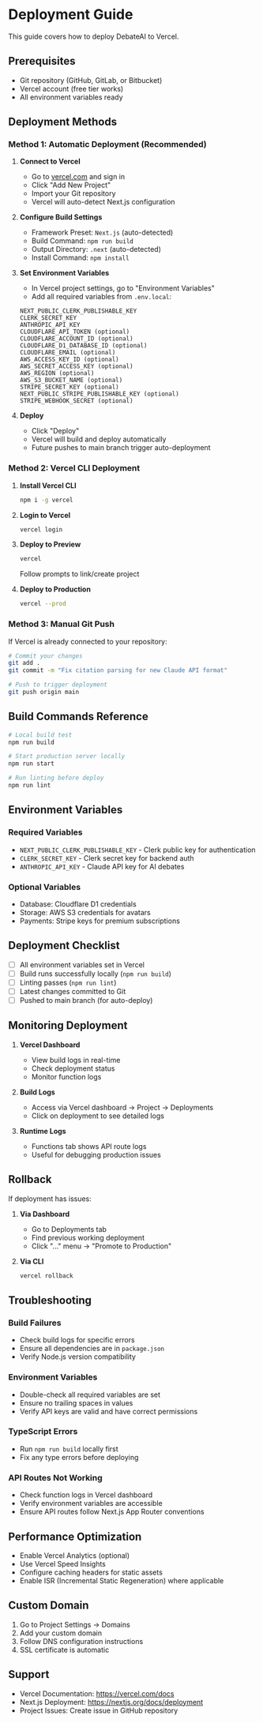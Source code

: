 # Deployment Guide

This guide covers how to deploy DebateAI to Vercel.

## Prerequisites

- Git repository (GitHub, GitLab, or Bitbucket)
- Vercel account (free tier works)
- All environment variables ready

## Deployment Methods

### Method 1: Automatic Deployment (Recommended)

1. **Connect to Vercel**
   - Go to [vercel.com](https://vercel.com) and sign in
   - Click "Add New Project"
   - Import your Git repository
   - Vercel will auto-detect Next.js configuration

2. **Configure Build Settings**
   - Framework Preset: `Next.js` (auto-detected)
   - Build Command: `npm run build`
   - Output Directory: `.next` (auto-detected)
   - Install Command: `npm install`

3. **Set Environment Variables**
   - In Vercel project settings, go to "Environment Variables"
   - Add all required variables from `.env.local`:
   ```
   NEXT_PUBLIC_CLERK_PUBLISHABLE_KEY
   CLERK_SECRET_KEY
   ANTHROPIC_API_KEY
   CLOUDFLARE_API_TOKEN (optional)
   CLOUDFLARE_ACCOUNT_ID (optional)
   CLOUDFLARE_D1_DATABASE_ID (optional)
   CLOUDFLARE_EMAIL (optional)
   AWS_ACCESS_KEY_ID (optional)
   AWS_SECRET_ACCESS_KEY (optional)
   AWS_REGION (optional)
   AWS_S3_BUCKET_NAME (optional)
   STRIPE_SECRET_KEY (optional)
   NEXT_PUBLIC_STRIPE_PUBLISHABLE_KEY (optional)
   STRIPE_WEBHOOK_SECRET (optional)
   ```

4. **Deploy**
   - Click "Deploy"
   - Vercel will build and deploy automatically
   - Future pushes to main branch trigger auto-deployment

### Method 2: Vercel CLI Deployment

1. **Install Vercel CLI**
   ```bash
   npm i -g vercel
   ```

2. **Login to Vercel**
   ```bash
   vercel login
   ```

3. **Deploy to Preview**
   ```bash
   vercel
   ```
   Follow prompts to link/create project

4. **Deploy to Production**
   ```bash
   vercel --prod
   ```

### Method 3: Manual Git Push

If Vercel is already connected to your repository:

```bash
# Commit your changes
git add .
git commit -m "Fix citation parsing for new Claude API format"

# Push to trigger deployment
git push origin main
```

## Build Commands Reference

```bash
# Local build test
npm run build

# Start production server locally
npm run start

# Run linting before deploy
npm run lint
```

## Environment Variables

### Required Variables
- `NEXT_PUBLIC_CLERK_PUBLISHABLE_KEY` - Clerk public key for authentication
- `CLERK_SECRET_KEY` - Clerk secret key for backend auth
- `ANTHROPIC_API_KEY` - Claude API key for AI debates

### Optional Variables
- Database: Cloudflare D1 credentials
- Storage: AWS S3 credentials for avatars
- Payments: Stripe keys for premium subscriptions

## Deployment Checklist

- [ ] All environment variables set in Vercel
- [ ] Build runs successfully locally (`npm run build`)
- [ ] Linting passes (`npm run lint`)
- [ ] Latest changes committed to Git
- [ ] Pushed to main branch (for auto-deploy)

## Monitoring Deployment

1. **Vercel Dashboard**
   - View build logs in real-time
   - Check deployment status
   - Monitor function logs

2. **Build Logs**
   - Access via Vercel dashboard → Project → Deployments
   - Click on deployment to see detailed logs

3. **Runtime Logs**
   - Functions tab shows API route logs
   - Useful for debugging production issues

## Rollback

If deployment has issues:

1. **Via Dashboard**
   - Go to Deployments tab
   - Find previous working deployment
   - Click "..." menu → "Promote to Production"

2. **Via CLI**
   ```bash
   vercel rollback
   ```

## Troubleshooting

### Build Failures
- Check build logs for specific errors
- Ensure all dependencies are in `package.json`
- Verify Node.js version compatibility

### Environment Variables
- Double-check all required variables are set
- Ensure no trailing spaces in values
- Verify API keys are valid and have correct permissions

### TypeScript Errors
- Run `npm run build` locally first
- Fix any type errors before deploying

### API Routes Not Working
- Check function logs in Vercel dashboard
- Verify environment variables are accessible
- Ensure API routes follow Next.js App Router conventions

## Performance Optimization

- Enable Vercel Analytics (optional)
- Use Vercel Speed Insights
- Configure caching headers for static assets
- Enable ISR (Incremental Static Regeneration) where applicable

## Custom Domain

1. Go to Project Settings → Domains
2. Add your custom domain
3. Follow DNS configuration instructions
4. SSL certificate is automatic

## Support

- Vercel Documentation: https://vercel.com/docs
- Next.js Deployment: https://nextjs.org/docs/deployment
- Project Issues: Create issue in GitHub repository